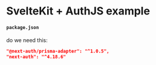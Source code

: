 # SvelteKit + AuthJS example




#### `package.json` 
do we need this: 
```JSON
"@next-auth/prisma-adapter": "^1.0.5",
"next-auth": "^4.18.6"
```